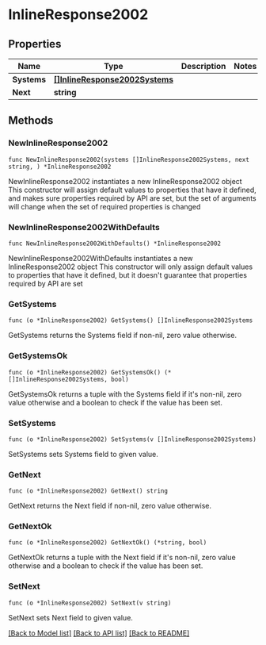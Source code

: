 # InlineResponse2002

## Properties

Name | Type | Description | Notes
------------ | ------------- | ------------- | -------------
**Systems** | [**[]InlineResponse2002Systems**](InlineResponse2002Systems.md) |  | 
**Next** | **string** |  | 

## Methods

### NewInlineResponse2002

`func NewInlineResponse2002(systems []InlineResponse2002Systems, next string, ) *InlineResponse2002`

NewInlineResponse2002 instantiates a new InlineResponse2002 object
This constructor will assign default values to properties that have it defined,
and makes sure properties required by API are set, but the set of arguments
will change when the set of required properties is changed

### NewInlineResponse2002WithDefaults

`func NewInlineResponse2002WithDefaults() *InlineResponse2002`

NewInlineResponse2002WithDefaults instantiates a new InlineResponse2002 object
This constructor will only assign default values to properties that have it defined,
but it doesn't guarantee that properties required by API are set

### GetSystems

`func (o *InlineResponse2002) GetSystems() []InlineResponse2002Systems`

GetSystems returns the Systems field if non-nil, zero value otherwise.

### GetSystemsOk

`func (o *InlineResponse2002) GetSystemsOk() (*[]InlineResponse2002Systems, bool)`

GetSystemsOk returns a tuple with the Systems field if it's non-nil, zero value otherwise
and a boolean to check if the value has been set.

### SetSystems

`func (o *InlineResponse2002) SetSystems(v []InlineResponse2002Systems)`

SetSystems sets Systems field to given value.


### GetNext

`func (o *InlineResponse2002) GetNext() string`

GetNext returns the Next field if non-nil, zero value otherwise.

### GetNextOk

`func (o *InlineResponse2002) GetNextOk() (*string, bool)`

GetNextOk returns a tuple with the Next field if it's non-nil, zero value otherwise
and a boolean to check if the value has been set.

### SetNext

`func (o *InlineResponse2002) SetNext(v string)`

SetNext sets Next field to given value.



[[Back to Model list]](../README.md#documentation-for-models) [[Back to API list]](../README.md#documentation-for-api-endpoints) [[Back to README]](../README.md)


